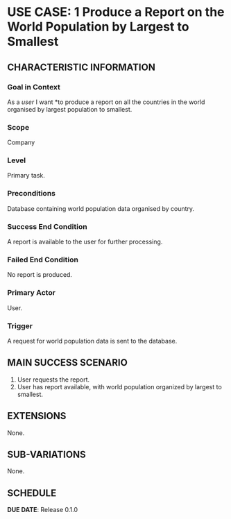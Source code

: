 # USE CASE: 1 Produce a Report on the World Population by Largest to Smallest

## CHARACTERISTIC INFORMATION

### Goal in Context

As a *user* I want *to produce a report on all the countries in the world organised by largest population to smallest.

### Scope

Company

### Level

Primary task.

### Preconditions

Database containing world population data organised by country.

### Success End Condition

A report is available to the user for further processing.

### Failed End Condition

No report is produced.

### Primary Actor

User.

### Trigger

A request for world population data is sent to the database.

## MAIN SUCCESS SCENARIO

1. User requests the report.
2. User has report available, with world population organized by largest to smallest.

## EXTENSIONS

None.

## SUB-VARIATIONS

None.

## SCHEDULE

**DUE DATE**: Release 0.1.0
